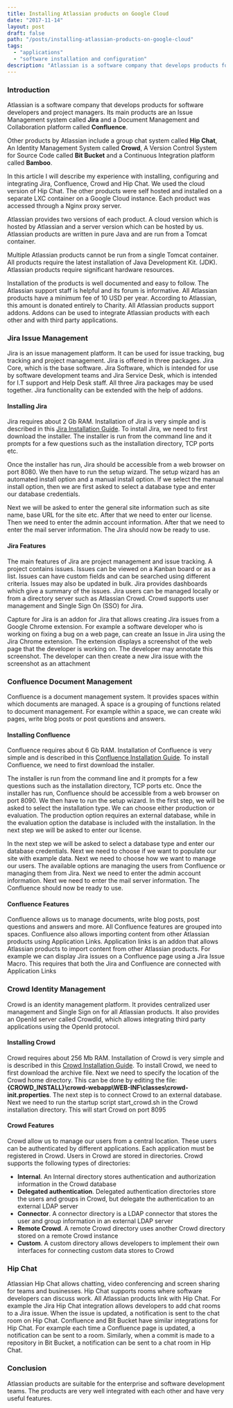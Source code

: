 ```yaml
---
title: Installing Atlassian products on Google Cloud
date: "2017-11-14"
layout: post
draft: false
path: "/posts/installing-atlassian-products-on-google-cloud"
tags:
  - "applications"
  - "software installation and configuration"
description: "Atlassian is a software company that develops products for software developers and project managers. Its main products are an Issue Management system called Jira and a Document Management and Collaboration platform called Confluence."
---
```


### Introduction
Atlassian is a software company that develops products for software developers and project managers. Its main products are an Issue Management system called **Jira** and a Document Management and Collaboration platform called **Confluence**.

Other products by Atlassian include a group chat system called **Hip Chat**, An Identity Management System called **Crowd**, A Version Control System for Source Code called **Bit Bucket** and a Continuous Integration platform called **Bamboo**.

In this article I will describe my experience with installing, configuring and integrating Jira, Confluence, Crowd and Hip Chat. We used the cloud version of Hip Chat. The other products were self hosted and installed on a separate LXC container on a Google Cloud instance. Each product was accessed through a Nginx proxy server.

Atlassian provides two versions of each product. A cloud version which is hosted by Atlassian and a server version which can be hosted by us. Atlassian products are written in pure Java and are run from a Tomcat container.

Multiple Atlassian products cannot be run from a single Tomcat container. All products require the latest installation of Java Development Kit. (JDK). Atlassian products require significant hardware resources.

Installation of the products is well documented and easy to follow. The Atlassian support staff is helpful and its forum is informative. All Atlassian products have a minimum fee of 10 USD per year. According to Atlassian, this amount is donated entirely to Charity. All Atlassian products support addons. Addons can be used to integrate Atlassian products with each other and with third party applications.

### Jira Issue Management
Jira is an issue management platform. It can be used for issue tracking, bug tracking and project management. Jira is offered in three packages. Jira Core, which is the base software. Jira Software, which is intended for use by software development teams and Jira Service Desk, which is intended for I.T support and Help Desk staff. All three Jira packages may be used together. Jira functionality can be extended with the help of addons.

#### Installing Jira
Jira requires about 2 Gb RAM. Installation of Jira is very simple and is described in this [Jira Installation Guide](https://confluence.atlassian.com/adminjiraserver073/installing-jira-applications-on-linux-861253030.html). To install Jira, we need to first download the installer. The installer is run from the command line and it prompts for a few questions such as the installation directory, TCP ports etc.

Once the installer has run, Jira should be accessible from a web browser on port 8080. We then have to run the setup wizard. The setup wizard has an automated install option and a manual install option. If we select the manual install option, then we are first asked to select a database type and enter our database credentials.

Next we will be asked to enter the general site information such as site name, base URL for the site etc. After that we need to enter our license. Then we need to enter the admin account information. After that we need to enter the mail server information. The Jira should now be ready to use.

#### Jira Features
The main features of Jira are project management and issue tracking. A project contains issues. Issues can be viewed on a Kanban board or as a list. Issues can have custom fields and can be searched using different criteria. Issues may also be updated in bulk. Jira provides dashboards which give a summary of the issues. Jira users can be managed locally or from a directory server such as Atlassian Crowd. Crowd supports user management and Single Sign On (SSO) for Jira.

Capture for Jira is an addon for Jira that allows creating Jira issues from a Google Chrome extension. For example a software developer who is working on fixing a bug on a web page, can create an Issue in Jira using the Jira Chrome extension. The extension displays a screenshot of the web page that the developer is working on. The developer may annotate this screenshot. The developer can then create a new Jira issue with the screenshot as an attachment

### Confluence Document Management
Confluence is a document management system. It provides spaces within which documents are managed. A space is a grouping of functions related to document management. For example within a space, we can create wiki pages, write blog posts or post questions and answers.


#### Installing Confluence
Confluence requires about 6 Gb RAM. Installation of Confluence is very simple and is described in this [Confluence Installation Guide](https://confluence.atlassian.com/doc/installing-confluence-on-linux-143556824.html). To install Confluence, we need to first download the installer.

The installer is run from the command line and it prompts for a few questions such as the installation directory, TCP ports etc. Once the installer has run, Confluence should be accessible from a web browser on port 8090. We then have to run the setup wizard. In the first step, we will be asked to select the installation type. We can choose either production or evaluation. The production option requires an external database, while in the evaluation option the database is included with the installation. In the next step we will be asked to enter our license.

In the next step we will be asked to select a database type and enter our database credentials. Next we need to choose if we want to populate our site with example data. Next we need to choose how we want to manage our users. The available options are managing the users from Confluence or managing them from Jira. Next we need to enter the admin account information. Next we need to enter the mail server information. The Confluence should now be ready to use.

#### Confluence Features
Confluence allows us to manage documents, write blog posts, post questions and answers and more. All Confluence features are grouped into spaces. Confluence also allows importing content from other Atlassian products using Application Links. Application links is an addon that allows Atlassian products to import content from other Atlassian products. For example we can display Jira issues on a Confluence page using a Jira Issue Macro. This requires that both the Jira and Confluence are connected with Application Links

### Crowd Identity Management
Crowd is an identity management platform. It provides centralized user management and Single Sign on for all Atlassian products. It also provides an OpenId server called CrowdId, which allows integrating third party applications using the OpenId protocol.

#### Installing Crowd
Crowd requires about 256 Mb RAM. Installation of Crowd is very simple and is described in this [Crowd Installation Guide](https://confluence.atlassian.com/crowd/installing-crowd-24248834.html). To install Crowd, we need to first download the archive file. Next we need to specify the location of the Crowd home directory. This can be done by editing the file: **{CROWD_INSTALL}\crowd-webapp\WEB-INF\classes\crowd-init.properties**. The next step is to connect Crowd to an external database. Next we need to run the startup script start_crowd.sh in the Crowd installation directory. This will start Crowd on port 8095

#### Crowd Features
Crowd allow us to manage our users from a central location. These users can be authenticated by different applications. Each application must be registered in Crowd. Users in Crowd are stored in directories. Crowd supports the following types of directories:

* **Internal**. An Internal directory stores authentication and authorization information in the Crowd database
* **Delegated authentication**. Delegated authentication directories store the users and groups in Crowd, but delegate the authentication to an external LDAP server
* **Connector**. A connector directory is a LDAP connector that stores the user and group information in an external LDAP server
* **Remote Crowd**. A remote Crowd directory uses another Crowd directory stored on a remote Crowd instance
* **Custom**. A custom directory allows developers to implement their own interfaces for connecting custom data stores to Crowd

### Hip Chat
Atlassian Hip Chat allows chatting, video conferencing and screen sharing for teams and businesses. Hip Chat supports rooms where software developers can discuss work. All Atlassian products link with Hip Chat. For example the Jira Hip Chat integration allows developers to add chat rooms to a Jira issue. When the issue is updated, a notification is sent to the chat room on Hip Chat. Confluence and Bit Bucket have similar integrations for Hip Chat. For example each time a Confluence page is updated, a notification can be sent to a room. Similarly, when a commit is made to a repository in Bit Bucket, a notification can be sent to a chat room in Hip Chat.

### Conclusion
Atlassian products are suitable for the enterprise and software development teams. The products are very well integrated with each other and have very useful features.
